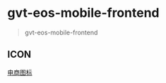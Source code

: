 # gvt-eos-mobile-frontend

> gvt-eos-mobile-frontend

## ICON

[电商图标](https://www.iconfont.cn/collections/detail?spm=a313x.7781069.1998910419.d9df05512&cid=1065)

